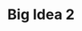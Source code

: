 ---
title: Big Idea 2
categories:
- ap_chem
layout: guide
link: https://docs.google.com/document/d/1gdKO43OjGanWW-gf_iP7f8ZKShReB5p9qrAm5zxGAgs/
description: Chemical and physical properties of materials can be explained by the structure and the arrangement of atoms, ions, or molecules and the forces between them.
---